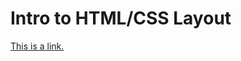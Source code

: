 # Intro to HTML/CSS Layout

[This is a link.](https://github.com/tiy-atl-js-sept-2015/Assignments/tree/master/Assignment-03)